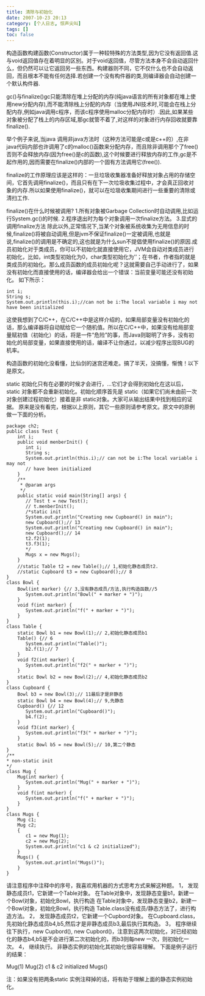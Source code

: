 ```yaml
---
title: 清除与初始化
date: 2007-10-23 20:13
category: [个人日志, 惊声尖叫]
tags: []
toc: false
---
```

构造函数构建函数(Constructor)属于一种较特殊的方法类型,因为它没有返回值.这与void返回值存在着明显的区别。对于void返回值，尽管方法本身不会自动返回什么，但仍然可以让它返回另一些东西。构建器则不同，它不仅什么也不会自动返回，而且根本不能有任何选择.若创建一个没有构件器的类,则编译器会自动创建一个默认构件器.
<!-- more -->
gc()与finalize()gc只能清除在堆上分配的内存(纯java语言的所有对象都在堆上使用new分配内存),而不能清除栈上分配的内存（当使用JNI技术时,可能会在栈上分配内存,例如java调用c程序，而该c程序使用malloc分配内存时）.因此,如果某些对象被分配了栈上的内存区域,那gc就管不着了,对这样的对象进行内存回收就要靠finalize().

举个例子来说,当java 调用非java方法时（这种方法可能是c或是c++的）,在非java代码内部也许调用了c的malloc()函数来分配内存，而且除非调用那个了free() 否则不会释放内存(因为free()是c的函数),这个时候要进行释放内存的工作,gc是不起作用的,因而需要在finalize()内部的一个固有方法调用它(free()).

finalize的工作原理应该是这样的：一旦垃圾收集器准备好释放对象占用的存储空间，它首先调用finalize()，而且只有在下一次垃圾收集过程中，才会真正回收对象的内存.所以如果使用finalize()，就可以在垃圾收集期间进行一些重要的清除或清扫工作.

finalize()在什么时候被调用?
1.所有对象被Garbage Collection时自动调用,比如运行System.gc()的时候.
2.程序退出时为每个对象调用一次finalize方法。
3.显式的调用finalize方法
除此以外,正常情况下,当某个对象被系统收集为无用信息的时候,finalize()将被自动调用,但是jvm不保证finalize()一定被调用,也就是说,finalize()的调用是不确定的,这也就是为什么sun不提倡使用finalize()的原因.成员初始化对于类成员，你可以不初始化就直接使用它，JVM会自动对类成员进行初始化，比如，int类型初始化为0，char类型初始化为’’；在书者，作者指的就是类成员的初始化。那么成员函数的成员初始化呢？这就需要自己手动进行了，如果没有初始化而直接使用的话，编译器会给出一个错误：当前变量可能还没有初始化。
如下所示：
```
int i; 
String s; 
System.out.println(this.i);//can not be i:The local variable i may not have been initialized
```
这使我想到了C/C++，在C/C++中是这样介绍的，如果局部变量没有初始化的话，那么编译器将自动赋给它一个随机值。所以在C/C++中，如果没有给局部变量赋初值（初始化）的话，将是一件“危险”的事，而Java则聪明了许多，没有初始化的局部变量，如果直接使用的话，编译不让你通过，以减少程序出现BUG的机率。 

构造函数的初始化没看懂，比仙剑的迷宫还难走。搞了半天，没搞懂，惭愧！以下是原文。
 
static 初始化只有在必要的时候才会进行，...它们才会得到初始化在这以后，static 对象都不会重新初始化。初始化顺序首先是 static（如果它们尚未由前一次对象创建过程初始化）接着是非 static对象。大家可从输出结果中找到相应的证据。 
原来是没有看完，根据以上原则，其它一些原则请参考原文。原文中的原例做一下面的分析。 
```
package ch2; 
public class Test { 
    int i; 
    public void menberInit() { 
       int i; 
       String s; 
       System.out.println(this.i);// can not be i:The local variable i may not 
       // have been initialized 
    } 
    /** 
     * @param args 
     */ 
    public static void main(String[] args) { 
       // Test t = new Test(); 
       // t.menberInit(); 
       /*static init 
       System.out.println("Creating new Cupboard() in main"); 
       new Cupboard();// 13 
       System.out.println("Creating new Cupboard() in main"); 
       new Cupboard();// 14 
       t2.f2(1); 
       t3.f3(1); 
       */ 
       Mugs x = new Mugs(); 
    } 
    //static Table t2 = new Table();// 1,初始化静态成员t2. 
    //static Cupboard t3 = new Cupboard();// 8 
} 
class Bowl { 
    Bowl(int marker) {// 3,没有静态成员/方法,执行构造函数//5 
       System.out.println("Bowl(" + marker + ")"); 
    } 
    void f(int marker) { 
       System.out.println("f(" + marker + ")"); 
    } 
} 
class Table { 
    static Bowl b1 = new Bowl(1);// 2,初始化静态成员b1 
    Table() {// 6 
       System.out.println("Table()"); 
       b2.f(1);// 7 
    } 
    void f2(int marker) { 
       System.out.println("f2(" + marker + ")"); 
    } 
    static Bowl b2 = new Bowl(2);// 4,初始化静态成员b2 
} 
class Cupboard { 
    Bowl b3 = new Bowl(3);// 11最后才是非静态 
    static Bowl b4 = new Bowl(4);// 9,先静态 
    Cupboard() {// 12 
       System.out.println("Cupboard()"); 
       b4.f(2); 
    } 
    void f3(int marker) { 
       System.out.println("f3(" + marker + ")"); 
    } 
    static Bowl b5 = new Bowl(5);// 10,第二个静态 
} 
/** 
* non-static init 
*/ 
class Mug { 
    Mug(int marker) { 
       System.out.println("Mug(" + marker + ")"); 
    } 
    void f(int marker) { 
       System.out.println("f(" + marker + ")"); 
    } 
} 
class Mugs { 
    Mug c1; 
    Mug c2; 
    { 
       c1 = new Mug(1); 
       c2 = new Mug(2); 
       System.out.println("c1 & c2 initialized"); 
    } 
    Mugs() { 
       System.out.println("Mugs()"); 
    } 
} 
```
请注意程序中注释中的序号，我喜欢用机器的方式思考方式来解这种题。 
1，  发现静态成员t1，它新建一个Table对象。 
在Table对象中，发现静态变量b1，新建一个Bowl对象，初始化Bowl，执行构造 
在Table对象中，发现静态变量b2，新建一个Bowl对象，初始化Bowl，执行构造 
Table.class没有成员/静态方法了，进行构造方法。 
2，  发现静态成员t2，它新建一个Cupbord对象。 
在Cupboard.class，先初始化静态成员b4,b5,然后才是非静态成员b3,最后执行其构造。 
3，  程序继续往下执行，new Cupbord(), new Cupbord()，注意到这两次初始化，对已经初始化的静态b4,b5是不会进行第二次初始化的，而b3则每new 一次，则初始化一次。 
4，  继续执行。 
非静态实例的初始化其初始化很容易理解。 
下面是例子运行的结果： 
>
Mug(1) 
Mug(2) 
c1 & c2 initialized 
Mugs() 
>
注：如果没有把两条static 实例注释掉的话，将有助于理解上面的静态实例初始化。